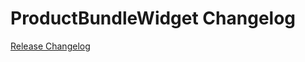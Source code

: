 # ProductBundleWidget Changelog

[Release Changelog](https://github.com/spryker-shop/product-bundle-widget/releases)
